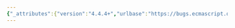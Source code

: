 ```yaml
---
{"_attributes":{"version":"4.4.4+","urlbase":"https://bugs.ecmascript.org/","maintainer":"dherman@mozilla.com"},"bug":{"bug_id":326,"creation_ts":"2012-03-29 10:33:00 -0700","short_desc":"source property of RegExp","delta_ts":"2015-10-03 14:40:16 -0700","product":"ECMA-262, Editions 5 and 5.1","component":"technical content","version":"Edition 5.1","rep_platform":"All","op_sys":"All","bug_status":"RESOLVED","resolution":"INVALID","priority":"Normal","bug_severity":"enhancement","everconfirmed":true,"reporter":{"uid":"lukeh","name":"Luke Hoban"},"assigned_to":{"uid":"allen","name":"Allen Wirfs-Brock"},"cc":"brterlso","long_desc":[{"commentid":850,"comment_count":0,"who":{"uid":"lukeh","name":"Luke Hoban"},"bug_when":"2012-03-29 10:33:39 -0700","thetext":"ES5.1 added the following requirement beyond ES3:\n\n\n\"The characters / occurring in the pattern shall be escaped in S as necessary to ensure that the String value formed by concatenating the Strings \"/\", S, \"/\", and F can be parsed (in an appropriate lexical context) as a RegularExpressionLiteral that behaves identically to the constructed regular expression. For example, if P is \"/\", then S could be \"\\/\" or \"\\u002F\", among other possibilities, but not \"/\", because /// followed by F would be parsed as a SingleLineComment rather than a RegularExpressionLiteral. If P is the empty String, this specification can be met by letting S be \"(?:)\".\"\n\nHowever, no browsers appear to have ever agreed with this in at least the following case:\n\nnew RegExp(\"\").source !== \"\"\n\nChanging the behavior of the case above breaks code in at least one place in prototype.js.  \n\nSince this was a new, breaking, requirement in ES5, but has not been implemented in practice, I'd like to suggest removing this requirement."},{"commentid":14760,"comment_count":1,"who":{"uid":"brterlso","name":"Brian Terlson"},"bug_when":"2015-10-03 14:40:16 -0700","thetext":"All browsers seem to implement the spec now from what I can see (RegExp(\"\").source === '(?:)'). Huzzah!"}]}}
---
```

